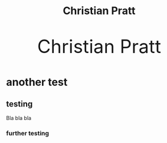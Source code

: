 <div align="center"><h1>Christian Pratt</h1></div>

<p style="text-align: center; font-size: 50px;">
    Christian Pratt
</p>




# another test
## testing

Bla bla bla

### further testing
